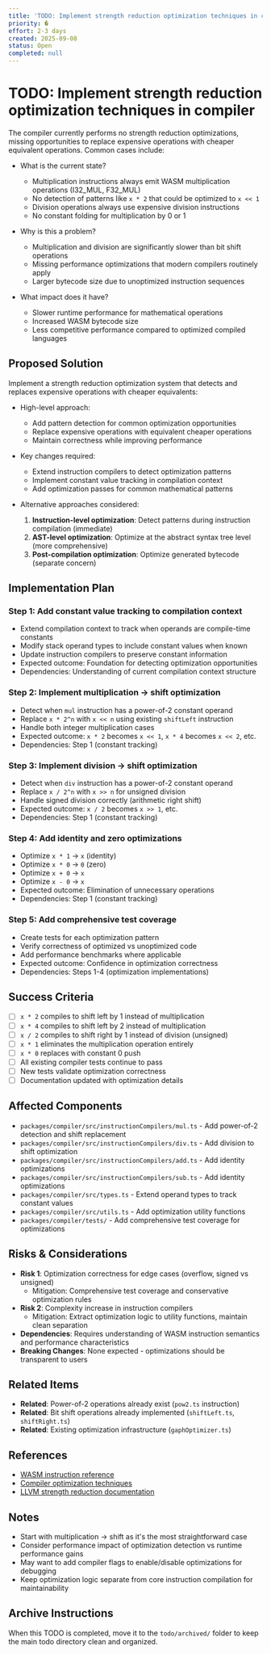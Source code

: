 ```yaml
---
title: 'TODO: Implement strength reduction optimization techniques in compiler'
priority: �
effort: 2-3 days
created: 2025-09-08
status: Open
completed: null
---
```


# TODO: Implement strength reduction optimization techniques in compiler

The compiler currently performs no strength reduction optimizations, missing opportunities to replace expensive operations with cheaper equivalent operations. Common cases include:

- What is the current state?
  - Multiplication instructions always emit WASM multiplication operations (I32_MUL, F32_MUL)
  - No detection of patterns like `x * 2` that could be optimized to `x << 1`
  - Division operations always use expensive division instructions
  - No constant folding for multiplication by 0 or 1

- Why is this a problem?
  - Multiplication and division are significantly slower than bit shift operations
  - Missing performance optimizations that modern compilers routinely apply
  - Larger bytecode size due to unoptimized instruction sequences

- What impact does it have?
  - Slower runtime performance for mathematical operations
  - Increased WASM bytecode size
  - Less competitive performance compared to optimized compiled languages

## Proposed Solution

Implement a strength reduction optimization system that detects and replaces expensive operations with cheaper equivalents:

- High-level approach:
  - Add pattern detection for common optimization opportunities
  - Replace expensive operations with equivalent cheaper operations
  - Maintain correctness while improving performance

- Key changes required:
  - Extend instruction compilers to detect optimization patterns
  - Implement constant value tracking in compilation context
  - Add optimization passes for common mathematical patterns

- Alternative approaches considered:
  1. **Instruction-level optimization**: Detect patterns during instruction compilation (immediate)
  2. **AST-level optimization**: Optimize at the abstract syntax tree level (more comprehensive)
  3. **Post-compilation optimization**: Optimize generated bytecode (separate concern)

## Implementation Plan

### Step 1: Add constant value tracking to compilation context
- Extend compilation context to track when operands are compile-time constants
- Modify stack operand types to include constant values when known
- Update instruction compilers to preserve constant information
- Expected outcome: Foundation for detecting optimization opportunities
- Dependencies: Understanding of current compilation context structure

### Step 2: Implement multiplication → shift optimization
- Detect when `mul` instruction has a power-of-2 constant operand
- Replace `x * 2^n` with `x << n` using existing `shiftLeft` instruction
- Handle both integer multiplication cases
- Expected outcome: `x * 2` becomes `x << 1`, `x * 4` becomes `x << 2`, etc.
- Dependencies: Step 1 (constant tracking)

### Step 3: Implement division → shift optimization  
- Detect when `div` instruction has a power-of-2 constant operand
- Replace `x / 2^n` with `x >> n` for unsigned division
- Handle signed division correctly (arithmetic right shift)
- Expected outcome: `x / 2` becomes `x >> 1`, etc.
- Dependencies: Step 1 (constant tracking)

### Step 4: Add identity and zero optimizations
- Optimize `x * 1` → `x` (identity)
- Optimize `x * 0` → `0` (zero)
- Optimize `x + 0` → `x`
- Optimize `x - 0` → `x`
- Expected outcome: Elimination of unnecessary operations
- Dependencies: Step 1 (constant tracking)

### Step 5: Add comprehensive test coverage
- Create tests for each optimization pattern
- Verify correctness of optimized vs unoptimized code
- Add performance benchmarks where applicable
- Expected outcome: Confidence in optimization correctness
- Dependencies: Steps 1-4 (optimization implementations)

## Success Criteria

- [ ] `x * 2` compiles to shift left by 1 instead of multiplication
- [ ] `x * 4` compiles to shift left by 2 instead of multiplication  
- [ ] `x / 2` compiles to shift right by 1 instead of division (unsigned)
- [ ] `x * 1` eliminates the multiplication operation entirely
- [ ] `x * 0` replaces with constant 0 push
- [ ] All existing compiler tests continue to pass
- [ ] New tests validate optimization correctness
- [ ] Documentation updated with optimization details

## Affected Components

- `packages/compiler/src/instructionCompilers/mul.ts` - Add power-of-2 detection and shift replacement
- `packages/compiler/src/instructionCompilers/div.ts` - Add division to shift optimization
- `packages/compiler/src/instructionCompilers/add.ts` - Add identity optimizations
- `packages/compiler/src/instructionCompilers/sub.ts` - Add identity optimizations
- `packages/compiler/src/types.ts` - Extend operand types to track constant values
- `packages/compiler/src/utils.ts` - Add optimization utility functions
- `packages/compiler/tests/` - Add comprehensive test coverage for optimizations

## Risks & Considerations

- **Risk 1**: Optimization correctness for edge cases (overflow, signed vs unsigned)
  - Mitigation: Comprehensive test coverage and conservative optimization rules
- **Risk 2**: Complexity increase in instruction compilers
  - Mitigation: Extract optimization logic to utility functions, maintain clean separation
- **Dependencies**: Requires understanding of WASM instruction semantics and performance characteristics
- **Breaking Changes**: None expected - optimizations should be transparent to users

## Related Items

- **Related**: Power-of-2 operations already exist (`pow2.ts` instruction)
- **Related**: Bit shift operations already implemented (`shiftLeft.ts`, `shiftRight.ts`)
- **Related**: Existing optimization infrastructure (`gaphOptimizer.ts`)

## References

- [WASM instruction reference](https://webassembly.github.io/spec/core/appendix/index-instructions.html)
- [Compiler optimization techniques](https://en.wikipedia.org/wiki/Strength_reduction)
- [LLVM strength reduction documentation](https://llvm.org/docs/WritingAnLLVMPass.html#the-strength-reduction-example)

## Notes

- Start with multiplication → shift as it's the most straightforward case
- Consider performance impact of optimization detection vs runtime performance gains
- May want to add compiler flags to enable/disable optimizations for debugging
- Keep optimization logic separate from core instruction compilation for maintainability

## Archive Instructions

When this TODO is completed, move it to the `todo/archived/` folder to keep the main todo directory clean and organized.
